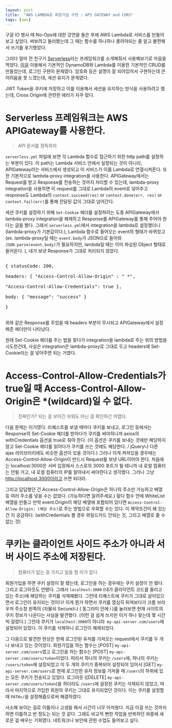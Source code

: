 ```yaml
---
layout: post
title:  "AWS LAMBDA로 회원가입 구현 : API GATEWAY and CORS"
tags: [aws]
---
```

구글 IO 행사 때 No-Ops에 대한 강연을 들은 후에 AWS Lambda로 서비스를 만들어보고 싶었다. 써보려고 둘러봤는데 그 때는 함수를 하나하나 올려야되는 줄 알고 불편해서 쓰기를 포기했었다.

그러다 얼마 전 친구가 [Serverless](https://github.com/serverless/serverless)라는 프레임워크를 소개해줘서 사용해보기로 마음을 먹었다. [이걸](https://github.com/pmuens/serverless-crud) 이용해서 기본적인 DynamoDB와 Lambda를 이용한 기본적인 CRUD를 만들었는데, 로그인 구현이 문제였다. 암호화 등은 설명이 잘 되어있어서 구현하는데 큰 어려움을 못 느꼈는데, 세션 유지가 문제였다.

JWT Token을 쿠키에 저장하고 이를 이용해서 세션을 유지하는 방식을 사용하려고 했는데, Cross Origin에 관련한 에러가 자꾸 떴다.

# Serverless 프레임워크는 AWS APIGateway를 사용한다.

> API 문서를 정독하자

`serverless.yml` 파일에 보면 각 Lambda 함수로 접근하기 위한 http path를 설정하는 부분이 있다. 이 path는 Lambda 서비스 안에서 설정되는 것이 아니라, APIGateway라는 서비스에서 생성되고 이 서비스가 이를 Lambda로 연결시켜준다. 또한 기본적으로 lambda-proxy integration을 사용한다. APIGateway에서는 Request를 받고 Response를 전송하는 것까지 처리할 수 있는데, lambda-proxy integration을 사용하면 이 request를 그대로 Lambda의 event로 넣어주고 response도 Lambda의 `context.succeed(res)` or `context.done(err, res)` or `context.fail(err)`를 통해 전달된 값이 그대로 넘어간다.

세션 쿠키를 설정하기 위해 `Set-Cookie` 헤더를 설정하려는 도중 APIGateway에서 lambda-proxy integration을 해제하고 Response를 APIGateway를 통해 주어야 한다는 글을 봤다. 그래서 `serverless.yml`에서 integration을 lambda로 설정했더니(lambda-proxy가 기본값이다.), Lambda 함수로 들어오는 event의 형태가 바뀌었고(ex. lambda-proxy일 때는 `event.body`가 JSON으로 들어와 `JSON.parse(event.body)`가 필요하지만, lambda일 때는 이미 파싱된 Object 형태로 들어온다. ), 내가 보낸 Response가 그대로 처리되지 않았다.

<pre>

{ statusCode: 200, 

headers: { "Access-Control-Allow-Origin" : " *",

"Access-Control-Allow-Credentials": true },

body: { "message": "success" }

}

</pre>

위와 같은 Response를 주었을 때 headers 부분이 무시되고 APIGateway에서 설정해준 헤더만이 나타났다.

원래 Set-Cookie 헤더를 주는 법을 찾다가 integration을 lambda로 주는 위의 방법을 시도한건데, 사실은 integration은 lambda-proxy로 그대로 두고 headers에 Set-Cookie라는 걸 넣어주면 되는 거였다.



# Access-Control-Allow-Credentials가 true일 때 Access-Control-Allow-Origin은 *(wildcard)일 수 없다.

> 진짜인가? 되는 걸 보이긴 쉬워도 아닌 걸 확인하긴 어렵다.

다음 문제는 이거였다. 리퀘스트를 보낼 때마다 쿠키를 보내고, 로그인 등에서는 Response의 Set-Cookie 헤더를 받아다가 쿠키를 써야하니까 axios의 withCredentials 옵션을 true로 줘야 한다. (이 옵션은 쿠키를 보내는 것에만 해당하지 않고 Set-Cookie 헤더를 읽어다가 쿠키를 쓰는 것에도 해당한다. / jQuery나 다른 ajax 라이브러리에도 비슷한 옵션이 있을 것이다.)  그러나 이게 켜져있을 경우에는 Access-Control-Allow-Origin이 반드시 Request를 보낸 URL이어야 한다. 처음에는 localhost:3000은 서버 입장에서 스스로의 3000 포트가 될 테니까 내 로컬 컴퓨터는 안될 거고, 내 로컬 컴퓨터의 IP를 알아내서 써야한다고 생각했다. 그러나 그냥 http://localhost.3000이라고 쓰면 되더라.

그리고 답답했던 건 Access-Control-Allow-Origin은 하나의 주소만 가능하고 배열 등 여러 주소를 넣을 수는 없었다. (가능하다면 알려주세요.) 람다 함수 안에 WhiteList 배열을 만들고 만약 event.Origin이 해당 배열에 포함되어 있다면 `Access-Control-Allow-Origin: (해당 주소)`로 주는 방법으로 우회할 수는 있다. 이 제약조건이 왜 있는건 지 궁금하다. (withCredentials 켤 경우 와일드카드 안되는 것, 그리고 배열로 줄 수 없는 것)



# 쿠키는 클라이언트 사이드 주소가 아니라 서버 사이드 주소에 저장된다.

> 컴퓨터가 없는 걸 가지고 일을 할 리가 없다.

회원가입을 하면 쿠키 설정이 잘 됐는데, 로그인을 하는 경우에는 쿠키 설정이 안 됐다. 그리고 로그아웃도 안됐다. 그래서 `localhost:3000` (내가 클라이언트 코드를 돌리고 있는 주소)에 해당하는 쿠키를 삭제해봤다. 그런데 리퀘스트에 쿠키가 그대로 살아있으면서 로그인이 유지되는 것이다! 이게 뭔가 하면서 쿠키를 열심히 뒤져보다가 크롬 브라우저 주소창 왼쪽의 (자물쇠 Secure)나 ( 동그라미 안에 i )를 눌러보면 현재 사이트의 쿠키 정보가 나온다는 사실을 발견했다. (이런 걸 쉽게 쓰지만 이거 하나 찾는데 몇 시간씩 걸렸다.) 그런데 쿠키가 `localhost:3000`이 아니라` my-api-server.com/users`에 설정되어 있었다. 이 쿠키를 삭제하니 로그인이 해제되었다.

그 다음으로 발견한 현상은 현재 로그인된 유저를 가져오는 request에서 쿠키를 두 개나 보내고 있는 것이었다. 회원가입을 하는 함수는 [POST] `my-api-server.com/users`였고 로그인을 하는 함수는 [POST] `my-api-server.com/users/token`이었다. 따라서 하나의 쿠키는 `/users`에, 하나의 쿠키는 `/users/token`에 설정되었고 이 두 개의 쿠키가 중복되어 설정되어 있어서 [GET] `my-api-server.com/users`로 현재 로그인한 유저 정보를 가져올 때 `/users`의 하위에 있는 모든 쿠키가 전송되고 있었다. 로그아웃 ([DELETE] `my-api-server.com/users/token`)을 하더라도 `/users`에 설정된 쿠키는 삭제되지 않았고, 따라서 마지막으로 가입한 회원의 쿠키는 그대로 유지되었던 것이다. 이는 쿠키를 설정할 때 `PATH=/`을 설정해줌으로써 해결하였다.







사소해 보이는 걸로 이틀이나 고생을 해서 시간이 너무 아까웠다. 지금 이걸 쓰는 것까지 하면 이틀하고 반 정도는 되는 것 같다. 그래도 비교적 뻔한 작업을 반복하던 와중에 새로운 걸 배우는 기회였다. 네트워크나 보안에 관한 수업도 들어보고 싶다.

